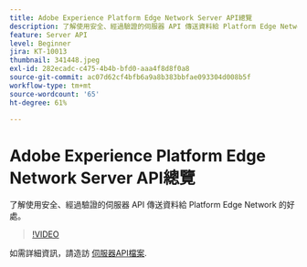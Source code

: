 ```yaml
---
title: Adobe Experience Platform Edge Network Server API總覽
description: 了解使用安全、經過驗證的伺服器 API 傳送資料給 Platform Edge Network 的好處。
feature: Server API
level: Beginner
jira: KT-10013
thumbnail: 341448.jpeg
exl-id: 282ecadc-c475-4b4b-bfd0-aaa4f8d8f0a8
source-git-commit: ac07d62cf4bfb6a9a8b383bbfae093304d008b5f
workflow-type: tm+mt
source-wordcount: '65'
ht-degree: 61%

---
```


# Adobe Experience Platform Edge Network Server API總覽

了解使用安全、經過驗證的伺服器 API 傳送資料給 Platform Edge Network 的好處。

>[!VIDEO](https://video.tv.adobe.com/v/341448?quality=12&learn=on)

如需詳細資訊，請造訪 [伺服器API檔案](https://experienceleague.adobe.com/docs/experience-platform/edge-network-server-api/overview.html?lang=zh-Hant).
